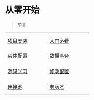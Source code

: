 # 从零开始

> 前言



<table style="border:none;">
<tbody>

<tr style="border:none;">
<td style="border:none;height:50px;width:120px"><a href="/#/SqlSugar/从零开始/项目安装" target="_blank"> 项目安装 </a></td>
<td style="border:none;height:50px;width:120px"><a href="/#/SqlSugar/从零开始/入门必看" target="_blank">入门必看</a></td>
</tr>


<tr style="border:none;">
<td style="border:none;height:50px;width:120px"><a href="/#/SqlSugar/从零开始/实体配置" target="_blank">实体配置</a></td>
<td style="border:none;height:50px;width:120px"><a href="/#/SqlSugar/从零开始/数据事务" target="_blank">数据事务</a></td>
</tr>

<tr style="border:none;">
<td style="border:none;height:50px;width:120px"><a href="/#/SqlSugar/从零开始/源码学习" target="_blank">源码学习</a></td>
<td style="border:none;height:50px;width:120px"><a href="/#/SqlSugar/从零开始/修改配置" target="_blank">修改配置</a></td>
</tr>

<tr style="border:none;">
<td style="border:none;height:50px;width:120px"><a href="/#/SqlSugar/从零开始/连接池" target="_blank">连接池</a></td>
<td style="border:none;height:50px;width:120px"><a href="/#/SqlSugar/从零开始/老版本" target="_blank">老版本</a></td>
</tr>

</tbody>
</table>
